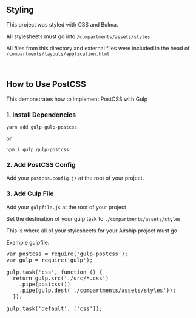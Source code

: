 ## Styling

This project was styled with CSS and Bulma.

All stylesheets must go into `/compartments/assets/styles`

All files from this directory and external files were included in the head of `/compartments/layouts/application.html`

<head>  
  <meta charset="UTF-8">  
  <title>Angular 1.x + Airship CMS</title>  
  <meta name="viewport" content="width=device-width, initial-scale=1.0">  
  <link rel="stylesheet" type="text/css" href="https://cdnjs.cloudflare.com/ajax/libs/bulma/0.4.1/css/bulma.css">  
  <link rel="stylesheet" href="/assets/styles/styles.css">  
</head>

## How to Use PostCSS

This demonstrates how to implement PostCSS with Gulp

### 1\. Install Dependencies

`yarn add gulp gulp-postcss`

or

`npm i gulp gulp-postcss`

### 2\. Add PostCSS Config

Add your `postcss.config.js` at the root of your project.

### 3\. Add Gulp File

Add your `gulpfile.js` at the root of your project

Set the destination of your gulp task to `./compartments/assets/styles`

This is where all of your stylesheets for your Airship project must go

Example gulpfile:

<pre>var postcss = require('gulp-postcss');
var gulp = require('gulp');

gulp.task('css', function () {
  return gulp.src('./src/*.css')
    .pipe(postcss())
    .pipe(gulp.dest('./compartments/assets/styles'));
  });

gulp.task('default', ['css']);</pre>
